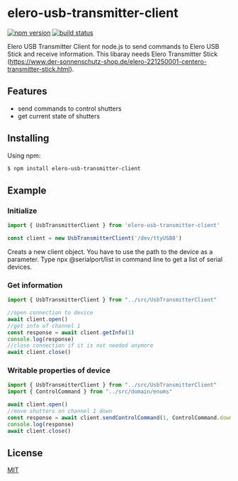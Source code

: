 # elero-usb-transmitter-client

[![npm version](https://img.shields.io/npm/v/elero-usb-transmitter-client.svg?style=flat-square)](https://www.npmjs.com/package/elero-usb-transmitter-client)
[![build status](https://img.shields.io/travis/marc2016/elero-usb-transmitter-client/master.svg?style=flat-square)](https://travis-ci.org/github/marc2016/elero-usb-transmitter-client)

Elero USB Transmitter Client for node.js to send commands to Elero USB Stick and receive information. This libaray needs Elero Transmitter Stick (https://www.der-sonnenschutz-shop.de/elero-221250001-centero-transmitter-stick.html).

## Features

- send commands to control shutters
- get current state of shutters

## Installing

Using npm:

```bash
$ npm install elero-usb-transmitter-client
```

## Example

### Initialize

```js
import { UsbTransmitterClient } from 'elero-usb-transmitter-client'

const client = new UsbTransmitterClient('/dev/ttyUSB0')
```

Creats a new client object. You have to use the path to the device as a parameter. Type npx @serialport/list in command line to get a list of serial devices.

### Get information

```js
import { UsbTransmitterClient } from "../src/UsbTransmitterClient"

//open connection to device
await client.open()
//get info of channel 1
const response = await client.getInfo(1)
console.log(response)
//close connection if it is not needed anymore
await client.close()
```

### Writable properties of device

```js
import { UsbTransmitterClient } from "../src/UsbTransmitterClient"
import { ControlCommand } from "../src/domain/enums"

await client.open()
//move shutters on channel 1 down
const response = await client.sendControlCommand(1, ControlCommand.down)
console.log(response)
await client.close()
```

## License

[MIT](LICENSE)
